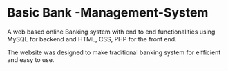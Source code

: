 # Basic Bank -Management-System

A web based online Banking system with end to end functionalities using MySQL for backend and HTML, CSS, PHP for the front end.

The website was designed to make traditional banking system for eifficient and easy to use. 
